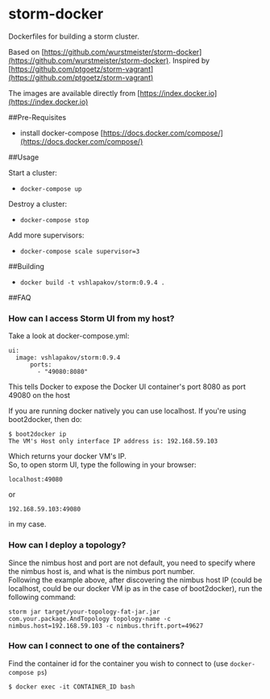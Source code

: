 storm-docker
============

Dockerfiles for building a storm cluster.

Based on [https://github.com/wurstmeister/storm-docker](https://github.com/wurstmeister/storm-docker).
Inspired by [https://github.com/ptgoetz/storm-vagrant](https://github.com/ptgoetz/storm-vagrant)

The images are available directly from [https://index.docker.io](https://index.docker.io)

##Pre-Requisites

- install docker-compose [https://docs.docker.com/compose/](https://docs.docker.com/compose/)

##Usage

Start a cluster:

- ```docker-compose up```

Destroy a cluster:

- ```docker-compose stop```

Add more supervisors:

- ```docker-compose scale supervisor=3```

##Building

- ```docker build -t vshlapakov/storm:0.9.4 .```

##FAQ
### How can I access Storm UI from my host?
Take a look at docker-compose.yml:

    ui:
      image: vshlapakov/storm:0.9.4
	      ports:
	        - "49080:8080"

This tells Docker to expose the Docker UI container's port 8080 as port 49080 on the host<br/>

If you are running docker natively you can use localhost. If you're using boot2docker, then do:

    $ boot2docker ip
    The VM's Host only interface IP address is: 192.168.59.103

Which returns your docker VM's IP.<br/>
So, to open storm UI, type the following in your browser:

    localhost:49080

or

    192.168.59.103:49080

in my case.

### How can I deploy a topology?
Since the nimbus host and port are not default, you need to specify where the nimbus host is, and what is the nimbus port number.<br/>
Following the example above, after discovering the nimbus host IP (could be localhost, could be our docker VM ip as in the case of boot2docker), run the following command:

    storm jar target/your-topology-fat-jar.jar com.your.package.AndTopology topology-name -c nimbus.host=192.168.59.103 -c nimbus.thrift.port=49627

### How can I connect to one of the containers?
Find the container id for the container you wish to connect to (use `docker-compose ps`)
    	
    $ docker exec -it CONTAINER_ID bash
